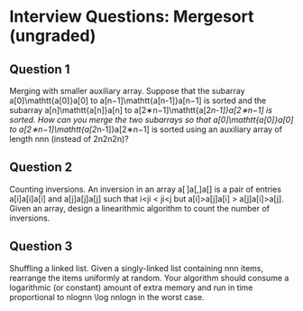 # Interview Questions: Mergesort (ungraded)

## Question 1

Merging with smaller auxiliary array. Suppose that the subarray a[0]\mathtt{a[0]}a[0] to a[n−1]\mathtt{a[n-1]}a[n−1] is sorted and the subarray a[n]\mathtt{a[n]}a[n] to a[2∗n−1]\mathtt{a[2*n-1]}a[2∗n−1] is sorted. How can you merge the two subarrays so that a[0]\mathtt{a[0]}a[0] to a[2∗n−1]\mathtt{a[2*n-1]}a[2∗n−1] is sorted using an auxiliary array of length nnn (instead of 2n2n2n)?

## Question 2

Counting inversions. An inversion in an array a[ ]a[\,]a[] is a pair of entries a[i]a[i]a[i] and a[j]a[j]a[j] such that i<ji < ji<j but a[i]>a[j]a[i] > a[j]a[i]>a[j]. Given an array, design a linearithmic algorithm to count the number of inversions.


## Question 3

Shuffling a linked list. Given a singly-linked list containing nnn items, rearrange the items uniformly at random. Your algorithm should consume a logarithmic (or constant) amount of extra memory and run in time proportional to nlog⁡nn \log nnlogn in the worst case. 
